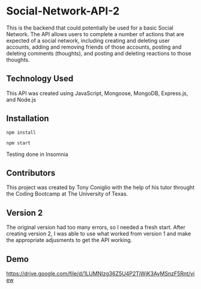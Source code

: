 # Social-Network-API-2

This is the backend that could potentially be used for a basic Social Network. The API allows users to complete a number of actions that are expected of a social network, including creating and deleting user accounts, adding and removing friends of those accounts, posting and deleting comments (thoughts), and posting and deleting reactions to those thoughts. 

## Technology Used

This API was created using JavaScript, Mongoose, MongoDB, Express.js, and Node.js

## Installation

`npm install`

`npm start`

Testing done in Insomnia

## Contributors

This project was created by Tony Coniglio with the help of his tutor throught the Coding Bootcamp at The University of Texas.

## Version 2

The original version had too many errors, so I needed a fresh start. After creating version 2, I was able to use what worked from version 1 and make the appropriate adjusments to get the API working. 

## Demo

https://drive.google.com/file/d/1LUMNIzg36Z5U4P2TjWjK3AyMSnzF5Rnt/view
